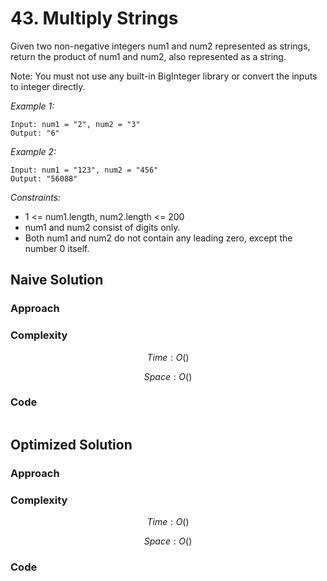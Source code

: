 # 43. Multiply Strings
Given two non-negative integers num1 and num2 represented as strings, return the product of num1 and num2, also represented as a string.

Note: You must not use any built-in BigInteger library or convert the inputs to integer directly.

*Example 1:*

```
Input: num1 = "2", num2 = "3"
Output: "6"
```

*Example 2:*

```
Input: num1 = "123", num2 = "456"
Output: "56088"
```

*Constraints:*
* 1 <= num1.length, num2.length <= 200
* num1 and num2 consist of digits only.
* Both num1 and num2 do not contain any leading zero, except the number 0 itself.

## Naive Solution

### Approach
<!-- Describe your approach to solving the problem. -->

### Complexity
$$Time: O()$$

$$Space: O()$$

### Code
```py

```

## Optimized Solution

### Approach
<!-- Describe your approach to solving the problem. -->

### Complexity
$$Time: O()$$

$$Space: O()$$

### Code
```py

```
